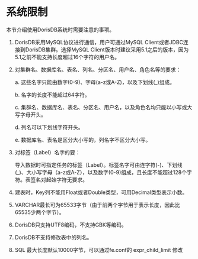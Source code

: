 # 系统限制

本节介绍使用DorisDB系统时需要注意的事项。

1. DorisDB采用MySQL协议进行通信，用户可通过MySQL Client或者JDBC连接到DorisDB集群。选择MySQL Client版本时建议采用5.1之后的版本，因为5.1之前不能支持长度超过16个字符的用户名。

2. 对集群名、数据库名、表名、列名、分区名、用户名、角色名等的要求：

    a.  这些名字只能由数字(0-9)、字母(a-z或A-Z)，以及下划线(\_)组成。

    b.  名字的长度不能超过64字符。

    c.  集群名、数据库名、表名、分区名、用户名，以及角色名均只能以小写或大写字母开头。

    d.  列名可以下划线字符开头。

    e.  数据库名、表名是区分大小写的，列名字不区分大小写。

3. 对标签（Label）名字的要：

    导入数据时可指定任务的标签（Label）。标签名字可由连字符(-)、下划线(\_)、大小写字母（a-z或A-Z），以及数字(0-9)组成，且长度不能超过128个字符。表签名对起始字符无要求。

4. 建表时，Key列不能用Float或者Double类型，可用Decimal类型表示小数。

5. VARCHAR最长可为65533字节（由于前两个字节用于表示长度，因此比65535少两个字节）。

6. DorisDB只支持UTF8编码，不支持GBK等编码。

7. DorisDB不支持修改表中的列名。

8. SQL 最大长度默认10000字节，可以通过fe.conf的 expr\_child\_limit 修改
